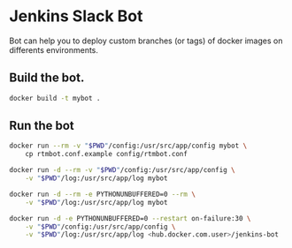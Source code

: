# Jenkins Slack Bot

Bot can help you to deploy custom branches (or tags) of docker images on differents environments.

## Build the bot.

```bash
docker build -t mybot .
```

## Run the bot

```bash
docker run --rm -v "$PWD"/config:/usr/src/app/config mybot \
    cp rtmbot.conf.example config/rtmbot.conf
```

```bash
docker run -d --rm -v "$PWD"/config:/usr/src/app/config \
    -v "$PWD"/log:/usr/src/app/log mybot
```

```bash
docker run -d --rm -e PYTHONUNBUFFERED=0 --rm \
    -v "$PWD"/log:/usr/src/app/log mybot
```

```bash
docker run -d -e PYTHONUNBUFFERED=0 --restart on-failure:30 \
    -v "$PWD"/config:/usr/src/app/config \
    -v "$PWD"/log:/usr/src/app/log <hub.docker.com.user>/jenkins-bot
```

